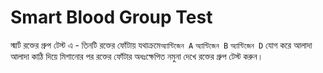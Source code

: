 # Smart Blood Group Test
স্মার্ট রক্তের গ্রুপ টেস্ট এ - তিনটি রক্তের ফোঁটায় যথাক্রমে```অ্যান্টিজেন A``` ```অ্যান্টিজেন B```  ```অ্যান্টিজেন D``` যোগ করে আলাদা আলাদা কাঠি দিয়ে মিশানোর পর রক্তের ফোঁটার অধঃক্ষেপিত নমুনা দেখে রক্তের গ্রুপ টেস্ট করুন।
